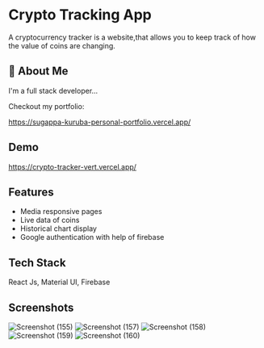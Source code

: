 
# Crypto Tracking App

A cryptocurrency tracker is a website,that allows you to keep track of how the value of coins are changing.

## 🚀 About Me
I'm a full stack developer...

Checkout my portfolio:

https://sugappa-kuruba-personal-portfolio.vercel.app/
## Demo

https://crypto-tracker-vert.vercel.app/



## Features

- Media responsive pages
- Live data of coins
- Historical chart display  
- Google authentication with help of firebase


## Tech Stack

React Js, Material UI, Firebase


## Screenshots

![Screenshot (155)](https://user-images.githubusercontent.com/76251688/176666155-5b1dc724-d752-4c03-8e24-949a21e1b3e9.png)
![Screenshot (157)](https://user-images.githubusercontent.com/76251688/176666164-43ac1309-432a-4f04-aefc-408363aac81a.png)
![Screenshot (158)](https://user-images.githubusercontent.com/76251688/176666173-1f04fdd4-22c4-456b-85ef-d847c2ce85d9.png)
![Screenshot (159)](https://user-images.githubusercontent.com/76251688/176666177-79509cc8-a21f-410a-8033-b2dc926ddc57.png)
![Screenshot (160)](https://user-images.githubusercontent.com/76251688/176666181-d50bb59a-9434-47e5-b772-42d658db01a4.png)


